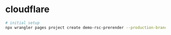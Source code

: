 # cloudflare

```sh
# initial setup
npx wrangler pages project create demo-rsc-prerender --production-branch main
```
